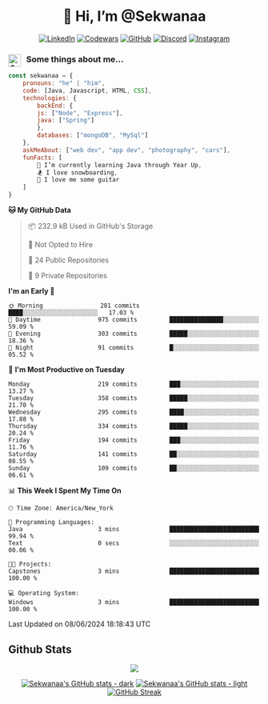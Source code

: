<h1 align="center" style="font-size = 20px;">👋 Hi, I’m @Sekwanaa</h1>

<div align="center">
	
<a href="https://www.linkedin.com/in/chrisskchia/" target="blank">![LinkedIn](https://img.shields.io/badge/linkedin-%230077B5.svg?style=for-the-badge&logo=linkedin&logoColor=white)</a>
<a href="https://www.codewars.com/users/sekwanaa" target="blank">![Codewars](https://img.shields.io/badge/Codewars-B1361E?style=for-the-badge&logo=codewars&logoColor=grey)</a>
<a href="https://github.com/sekwanaa" target="blank">![GitHub](https://img.shields.io/badge/github-%23121011.svg?style=for-the-badge&logo=github&logoColor=white)</a>
<a href="https://discordapp.com/users/181891769414189056" target="blank">![Discord](https://img.shields.io/badge/Discord-%235865F2.svg?style=for-the-badge&logo=discord&logoColor=white)</a>
<a href="https://www.instagram.com/sekwanaa/" target="blank">![Instagram](https://img.shields.io/badge/Instagram-%23E4405F.svg?style=for-the-badge&logo=Instagram&logoColor=white)</a>

</div>

### <img align="left" alt="Coding" height="25" src="https://media.tenor.com/2aSuT7p_a_UAAAAi/peachcat-cat.gif"> &nbsp; Some things about me...

``` javascript
const sekwanaa = {
	pronouns: "he" | "him",
	code: [Java, Javascript, HTML, CSS],
	technologies: {
		backEnd: {
		js: ["Node", "Express"],
		java: ["Spring"]
		},
		databases: ["mongoDB", "MySql"]
	},
 	askMeAbout: ["web dev", "app dev", "photography", "cars"],
 	funFacts: [
		🌱 I’m currently learning Java through Year Up,
		🏂 I love snowboarding,
		🎸 I love me some guitar
	]
}
```

<!--START_SECTION:waka-->
**🐱 My GitHub Data** 

> 📦 232.9 kB Used in GitHub's Storage 
 > 
> 🚫 Not Opted to Hire
 > 
> 📜 24 Public Repositories 
 > 
> 🔑 9 Private Repositories 
 > 
**I'm an Early 🐤** 

```text
🌞 Morning                281 commits         ████░░░░░░░░░░░░░░░░░░░░░   17.03 % 
🌆 Daytime                975 commits         ███████████████░░░░░░░░░░   59.09 % 
🌃 Evening                303 commits         █████░░░░░░░░░░░░░░░░░░░░   18.36 % 
🌙 Night                  91 commits          █░░░░░░░░░░░░░░░░░░░░░░░░   05.52 % 
```
📅 **I'm Most Productive on Tuesday** 

```text
Monday                   219 commits         ███░░░░░░░░░░░░░░░░░░░░░░   13.27 % 
Tuesday                  358 commits         █████░░░░░░░░░░░░░░░░░░░░   21.70 % 
Wednesday                295 commits         ████░░░░░░░░░░░░░░░░░░░░░   17.88 % 
Thursday                 334 commits         █████░░░░░░░░░░░░░░░░░░░░   20.24 % 
Friday                   194 commits         ███░░░░░░░░░░░░░░░░░░░░░░   11.76 % 
Saturday                 141 commits         ██░░░░░░░░░░░░░░░░░░░░░░░   08.55 % 
Sunday                   109 commits         ██░░░░░░░░░░░░░░░░░░░░░░░   06.61 % 
```


📊 **This Week I Spent My Time On** 

```text
🕑︎ Time Zone: America/New_York

💬 Programming Languages: 
Java                     3 mins              █████████████████████████   99.94 % 
Text                     0 secs              ░░░░░░░░░░░░░░░░░░░░░░░░░   00.06 % 

🐱‍💻 Projects: 
Capstones                3 mins              █████████████████████████   100.00 % 

💻 Operating System: 
Windows                  3 mins              █████████████████████████   100.00 % 
```


 Last Updated on 08/06/2024 18:18:43 UTC
<!--END_SECTION:waka-->


<!--Github Stats-->
## Github Stats

<div align="center">
	
![](https://komarev.com/ghpvc/?username=sekwanaa&label=GITHUB-VISITORS&style=for-the-badge)

<div>

[![Sekwanaa's GitHub stats - dark](https://github-readme-stats.vercel.app/api?username=sekwanaa&show_icons=true&hide_rank=true&theme=catppuccin_mocha#gh-dark-mode-only)](https://github.com/anuraghazra/github-readme-stats#gh-dark-mode-only)
[![Sekwanaa's GitHub stats - light](https://github-readme-stats.vercel.app/api?username=sekwanaa&show_icons=true&hide_rank=true&theme=catppuccin_latte#gh-light-mode-only)](https://github.com/anuraghazra/github-readme-stats#gh-light-mode-only)
[![GitHub Streak](https://github-readme-streak-stats.herokuapp.com/?user=sekwanaa)](https://git.io/streak-stats)
 
</div>
 
</div>


<!---
# CERTIFICATES
### Google IT Automation with Python Specialization

>***Coursera --- Issued September 2022***
Online certificate issued by Coursera building skills using Git, Github, and Python

### Google IT Support Certificate
>***Coursera --- Issued November 2021***
Online certificate issued by Coursera building foundational skills including
troubleshooting and customer service, networking, operating systems, system
administration, and security.
--->

<!---
Jiggly-sensation/Jiggly-sensation is a ✨ special ✨ repository because its `README.md` (this file) appears on your GitHub profile.
You can click the Preview link to take a look at your changes.
--->


